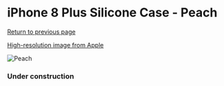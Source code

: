 # iPhone 8 Plus Silicone Case - Peach

[Return to previous page](/iphone_7)

[High-resolution image from Apple](https://store.storeimages.cdn-apple.com/8756/as-images.apple.com/is/MRR82?wid=4500&hei=4500&fmt=png)

<div style="width: 384px"><img src="/everyphone/MRR82.png" alt="Peach"></div>

### Under construction
